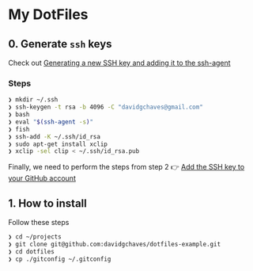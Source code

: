 # My DotFiles

## 0. Generate `ssh` keys

Check out [Generating a new SSH key and adding it to the ssh-agent](https://help.github.com/articles/generating-a-new-ssh-key-and-adding-it-to-the-ssh-agent)

### Steps

```sh
❯ mkdir ~/.ssh
❯ ssh-keygen -t rsa -b 4096 -C "davidgchaves@gmail.com"
❯ bash
❯ eval "$(ssh-agent -s)"
❯ fish
❯ ssh-add -K ~/.ssh/id_rsa
❯ sudo apt-get install xclip
❯ xclip -sel clip < ~/.ssh/id_rsa.pub
```

Finally, we need to perform the steps from step 2 👉 [Add the SSH key to your GitHub account](https://help.github.com/articles/adding-a-new-ssh-key-to-your-github-account)

## 1. How to install

Follow these steps

```sh
❯ cd ~/projects
❯ git clone git@github.com:davidgchaves/dotfiles-example.git
❯ cd dotfiles
❯ cp ./gitconfig ~/.gitconfig
```
